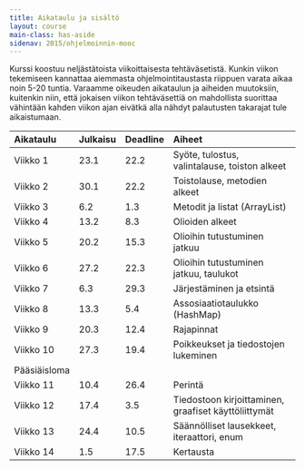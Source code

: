 ```yaml
---
title: Aikataulu ja sisältö
layout: course
main-class: has-aside
sidenav: 2015/ohjelmoinnin-mooc
---
```


Kurssi koostuu neljästätoista viikoittaisesta tehtäväsetistä. 
Kunkin viikon tekemiseen kannattaa aiemmasta ohjelmointitaustasta riippuen varata aikaa noin 5-20 tuntia. 
Varaamme oikeuden aikataulun ja aiheiden muutoksiin, kuitenkin niin, että jokaisen viikon tehtäväsettiä on mahdollista suorittaa vähintään kahden viikon ajan eivätkä alla nähdyt palautusten takarajat tule aikaistumaan.

Aikataulu  | Julkaisu  | Deadline | Aiheet
:--------- |:--------- |:-------- |:-------
Viikko 1   | 23.1      | 22.2     |  Syöte, tulostus, valintalause, toiston alkeet
Viikko 2   | 30.1      | 22.2     |  Toistolause, metodien alkeet
Viikko 3   | 6.2       | 1.3      |  Metodit ja listat (ArrayList)
Viikko 4   | 13.2      | 8.3      |  Olioiden alkeet
Viikko 5   | 20.2      | 15.3     |  Olioihin tutustuminen jatkuu
Viikko 6   | 27.2      | 22.3     |  Olioihin tutustuminen jatkuu, taulukot
Viikko 7   | 6.3       | 29.3     |  Järjestäminen ja etsintä
Viikko 8   | 13.3      | 5.4      |  Assosiaatiotaulukko (HashMap)
Viikko 9   | 20.3      | 12.4     |  Rajapinnat
Viikko 10  | 27.3      | 19.4     |  Poikkeukset ja tiedostojen lukeminen
Pääsiäisloma |||
Viikko 11  | 10.4      | 26.4     |  Perintä
Viikko 12  | 17.4      | 3.5      |  Tiedostoon kirjoittaminen, graafiset käyttöliittymät
Viikko 13  | 24.4      | 10.5     |  Säännölliset lausekkeet, iteraattori, enum
Viikko 14  | 1.5       | 17.5     |  Kertausta
